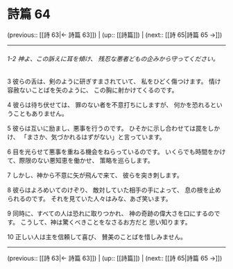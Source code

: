 # 詩篇 64

(previous:: [[詩 63|← 詩篇 63]]) | (up:: [[詩篇]]) | (next:: [[詩 65|詩篇 65 →]])

***
###### 1-2 神よ、この訴えに耳を傾け、 残忍な悪者どもの企みから守ってください。 

3 彼らの舌は、剣のように研ぎすまされていて、 私をひどく傷つけます。 情け容赦ないことばを矢のように、 この胸に射かけてくるのです。 

4 彼らは待ち伏せては、 罪のない者を不意打ちにしますが、 何かを恐れるということもありません。 

5 彼らは互いに励まし、悪事を行うのです。 ひそかに示し合わせては罠をしかけ、 「まさか、気づかれるはずがない」と言っています。 

6 目を光らせて悪事を重ねる機会をねらっているのです。 いくらでも時間をかけて、際限のない悪知恵を働かせ、 策略を巡らします。 

7 しかし、神から不意に矢が飛んで来て、 彼らを突き刺します。 

8 彼らはよろめいてのけぞり、 敵対していた相手の手によって、 息の根を止められるのです。 それを見ていた人々はみな、あざ笑います。 

9 同時に、すべての人は恐れに取りつかれ、 神の奇跡の偉大さを口にするのです。 こうして、神は驚くべきことをなさるお方だと 思い知ります。 

10 正しい人は主を信頼して喜び、 賛美のことばを惜しみません。

***

(previous:: [[詩 63|← 詩篇 63]]) | (up:: [[詩篇]]) | (next:: [[詩 65|詩篇 65 →]])
